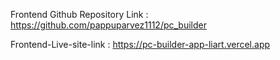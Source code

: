 Frontend Github Repository Link : https://github.com/pappuparvez1112/pc_builder

Frontend-Live-site-link : https://pc-builder-app-liart.vercel.app
